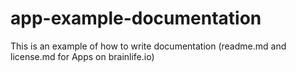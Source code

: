 # app-example-documentation
This is an example of how to write documentation (readme.md and license.md for Apps on brainlife.io)
